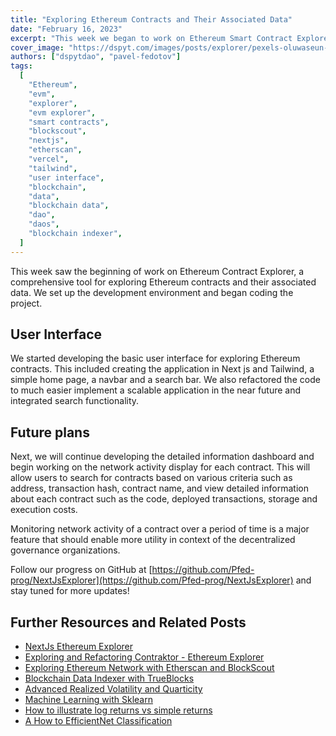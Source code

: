 ```yaml
---
title: "Exploring Ethereum Contracts and Their Associated Data"
date: "February 16, 2023"
excerpt: "This week we began to work on Ethereum Smart Contract Explorer, a comprehensive tool for exploring Ethereum contracts and their associated data."
cover_image: "https://dspyt.com/images/posts/explorer/pexels-oluwaseun-duncan-226232.webp"
authors: ["dspytdao", "pavel-fedotov"]
tags:
  [
    "Ethereum",
    "evm",
    "explorer",
    "evm explorer",
    "smart contracts",
    "blockscout",
    "nextjs",
    "etherscan",
    "vercel",
    "tailwind",
    "user interface",
    "blockchain",
    "data",
    "blockchain data",
    "dao",
    "daos",
    "blockchain indexer",
  ]
---
```


This week saw the beginning of work on Ethereum Contract Explorer, a comprehensive tool for exploring Ethereum contracts and their associated data. We set up the development environment and began coding the project.

## User Interface

We started developing the basic user interface for exploring Ethereum contracts. This included creating the application in Next js and Tailwind, a simple home page, a navbar and a search bar. We also refactored the code to much easier implement a scalable application in the near future and integrated search functionality.

## Future plans

Next, we will continue developing the detailed information dashboard and begin working on the network activity display for each contract. This will allow users to search for contracts based on various criteria such as address, transaction hash, contract name, and view detailed information about each contract such as the code, deployed transactions, storage and execution costs.

Monitoring network activity of a contract over a period of time is a major feature that should enable more utility in context of the decentralized governance organizations.

Follow our progress on GitHub at [https://github.com/Pfed-prog/NextJsExplorer](https://github.com/Pfed-prog/NextJsExplorer) and stay tuned for more updates!

## Further Resources and Related Posts

- [NextJs Ethereum Explorer](https://github.com/Pfed-prog/NextJsExplorer)
- [Exploring and Refactoring Contraktor - Ethereum Explorer](https://dspyt.com/refactoring-contraktor)
- [Exploring Ethereum Network with Etherscan and BlockScout](https://dspyt.com/exploring-ethereum)
- [Blockchain Data Indexer with TrueBlocks](https://dspyt.com/blockchain-data-indexer-with-trueblocks)
- [Advanced Realized Volatility and Quarticity](https://dspyt.com/advanced-realized-volatility-and-quarticity)
- [Machine Learning with Sklearn](https://dspyt.com/machine-learning-time-series-temperature-data-modeling)
- [How to illustrate log returns vs simple returns](https://dspyt.com/simple-returns-log-return-and-volatility-simple-introduction)
- [A How to EfficientNet Classification](https://dspyt.com/efficientnet-classification)
